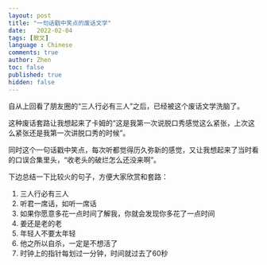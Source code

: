 ```yaml
---
layout: post
title: "一句话戳中笑点的废话文学"
date:   2022-02-04
tags: [散文]
language : Chinese
comments: true
author: Zhen
toc: false
published: true
hidden: false
---
```

自从上回看了朋友圈的“三人行必有三人”之后，已经被这个废话文学洗脑了。

这种废话套路让我想起来了卡姆的“这是我第一次说脱口秀感觉这么紧张，上次这么紧张还是我第一次讲脱口秀的时候”。

同时这个一句话戳中笑点，每次听都觉得历久弥新的感觉，又让我想起来了当时看的口误合集里头，“收老头的破烂怎么还没来啊”。

下边总结一下比较火的句子，方便大家欣赏和套路：

 1. 三人行必有三人
 2. 听君一席话，如听一席话
 3. 如果你愿意多花一点时间了解我，你就会发现你多花了一点时间
 4. 姜还是老的老
 5. 年轻人不要太年轻
 6. 他之所以自杀，一定是不想活了
 7. 时钟上的指针每划过一分钟，时间就过去了60秒

<!--stackedit_data:
eyJoaXN0b3J5IjpbOTAwNjE3ODcwXX0=
-->